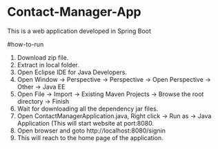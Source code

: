 # Contact-Manager-App
This is a web application developed in Spring Boot

#how-to-run
1. Download zip file.
2. Extract in local folder.
3. Open Eclipse IDE for Java Developers.
4. Open Window -> Perspective -> Perspective -> Open Perspective -> Other -> Java EE
5. Open File -> Import -> Existing Maven Projects -> Browse the root directory -> Finish
6. Wait for downloading all the dependency jar files.
7. Open ContactManagerApplication.java, Right click -> Run as -> Java Application (This will start website at port:8080.
8. Open browser and goto http://localhost:8080/signin
9. This will reach to the home page of the application.
